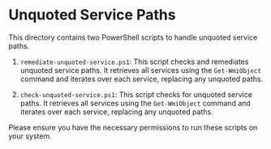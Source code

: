 # Unquoted Service Paths

This directory contains two PowerShell scripts to handle unquoted service paths.

1. `remediate-unquoted-service.ps1`: This script checks and remediates unquoted service paths. It retrieves all services using the `Get-WmiObject` command and iterates over each service, replacing any unquoted paths.

2. `check-unquoted-service.ps1`: This script checks for unquoted service paths. It retrieves all services using the `Get-WmiObject` command and iterates over each service, replacing any unquoted paths.

Please ensure you have the necessary permissions to run these scripts on your system.
